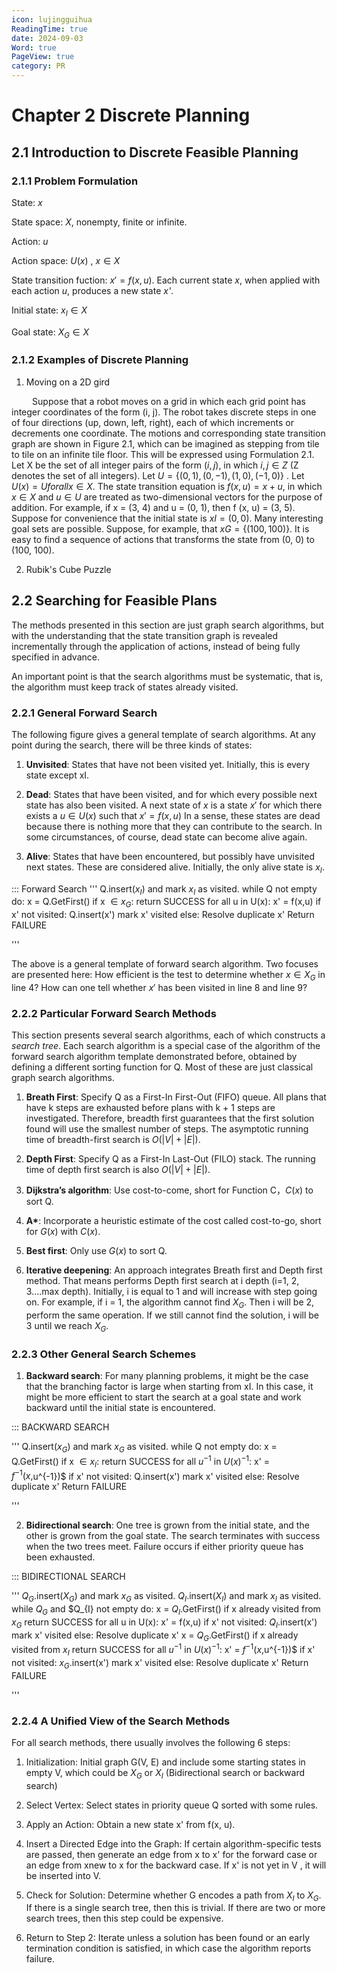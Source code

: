 ```yaml
---
icon: lujingguihua
ReadingTime: true
date: 2024-09-03
Word: true
PageView: true
category: PR
---
```


# Chapter 2 Discrete Planning

## 2.1 Introduction to Discrete Feasible Planning

### 2.1.1 Problem Formulation

State: $x$

State space: $X$, nonempty, finite or infinite.

Action: $u$

Action space: $U(x)$ , $x \in X$

State transition fuction: $x'=f(x, u)$. Each current state *x*, when applied with each action *u*, produces a new state *x'*.

Initial state: $x_{I} \in X$

Goal state: $X_{G} \in X$

### 2.1.2 Examples of Discrete Planning

1. Moving on a 2D gird

$\quad \quad$Suppose that a robot moves on a grid in which each grid point has integer coordinates of the form (i, j). The robot takes discrete steps in one of four directions (up, down, left, right), each of which increments or decrements one coordinate. The motions and corresponding state transition graph are shown in Figure 2.1, which can be imagined as stepping from tile to tile on an infinite tile floor. This will be expressed using Formulation 2.1. Let X be the set of all integer pairs of the form $(i, j)$, in which $i, j \in Z$ (Z denotes the set of all integers). Let $U = \{(0, 1), (0, −1), (1, 0), (−1, 0)\}$ . Let $U(x) = U for all x \in X$. The state transition equation is $f(x, u) = x + u$, in which $x \in X$ and $u \in U$ are treated as two-dimensional vectors for the purpose of addition. For example, if x = (3, 4) and u = (0, 1), then f (x, u) = (3, 5). Suppose for convenience that the initial state is $x{I} = (0, 0)$. Many interesting goal sets are possible. Suppose, for example, that $x{G} = \{(100, 100)\}$. It is easy to find a sequence of actions that transforms the state from (0, 0) to (100, 100).

2. Rubik's Cube Puzzle

## 2.2 Searching for Feasible Plans
The methods presented in this section are just graph search algorithms, but with the understanding that the state transition graph is revealed incrementally through the application of actions, instead of being fully specified in advance.

An important point is that the search algorithms must be systematic, that is, the algorithm must keep track of states already visited.

### 2.2.1 General Forward Search

The following figure gives a general template of search algorithms. At any point during the search, there will be three kinds of states:

1. **Unvisited**: States that have not been visited yet. Initially, this is every state except xI.  

2. **Dead**: States that have been visited, and for which every possible next state has also been visited. A next state of $x$ is a state $x′$ for which there exists a $u \in U(x)$ such that $x′=f(x, u)$ In a sense, these states are dead because there is nothing more that they can contribute to the search. In some circumstances, of course, dead state can become alive again.

3. **Alive**: States that have been encountered, but possibly have unvisited next states. These are considered alive. Initially, the only alive state is $x_{I}$.

::: Forward Search
'''
Q.insert($x_{I}$) and mark $x_{I}$ as visited.
while Q not empty do:
    x = Q.GetFirst()
    if x $\in x_{G}$:
        return SUCCESS
    for all u in U(x):
        x' = f(x,u)
        if x' not visited:
            Q.insert(x')
            mark x' visited
        else:
            Resolve duplicate x'
Return FAILURE

'''

The above is a general template of forward search algorithm. Two focuses are presented here: How efficient is the test to determine whether $x \in X_{G}$ in line 4? How can one tell whether $x′$ has been visited in line 8 and line 9?

### 2.2.2 Particular Forward Search Methods
This section presents several search algorithms, each of which constructs a *search tree*. Each search algorithm is a special case of the algorithm of the forward search algorithm template demonstrated before, obtained by defining a different sorting function for Q. Most of these are just classical graph search algorithms.

1. **Breath First**: Specify Q as a First-In First-Out (FIFO) queue. All plans that have k steps are exhausted before plans with k + 1 steps are investigated. Therefore, breadth first guarantees that the first solution found will use the smallest number of steps. The asymptotic running time of breadth-first search is $O(|V|+|E|)$.

2. **Depth First**: Specify Q as a First-In Last-Out (FILO) stack. The running time of depth first search is also $O(|V|+|E|)$.

3. **Dijkstra’s algorithm**: Use cost-to-come, short for Function C，$C(x)$ to sort Q.

4. **A\***: Incorporate a heuristic estimate of the cost called cost-to-go, short for $G(x)$ with $C(x)$.

5. **Best first**: Only use $G(x)$ to sort Q.

6. **Iterative deepening**: An approach integrates Breath first and Depth first method. That means performs Depth first search at i depth (i=1, 2, 3....max depth). Initially, i is equal to 1 and will increase with step going on. For example, if i = 1, the algorithm cannot find $X_{G}$. Then i will be 2, perform the same operation. If we still cannot find the solution, i will be 3 until we reach $X_{G}$.

### 2.2.3 Other General Search Schemes

1. **Backward search**: For many planning problems, it might be the case that the branching factor is large when starting from xI. In this case, it might be more efficient to start the search at a goal state and work backward until the initial state is encountered.

::: BACKWARD SEARCH  

'''
Q.insert($x_{G}$) and mark $x_{G}$ as visited.
while Q not empty do:
    x = Q.GetFirst()
    if x $\in x_{I}$:
        return SUCCESS
    for all $u^{-1}$ in $U(x)^{-1}$:
        x' = $f^{-1}(x,$u^{-1})$
        if x' not visited:
            Q.insert(x')
            mark x' visited
        else:
            Resolve duplicate x'
Return FAILURE

'''

2. **Bidirectional search**: One tree is grown from the initial state, and the other is grown from the goal state. The search terminates with success when the two trees meet. Failure occurs if either priority queue has been exhausted.

::: BIDIRECTIONAL SEARCH  

'''
$Q_{G}$.insert($X_{G}$) and mark $x_{G}$ as visited.
$Q_{I}$.insert($X_{I}$) and mark $x_{I}$ as visited.
while $Q_{G}$ and $Q_{I} not empty do:
    x = $Q_{I}$.GetFirst()
    if x already visited from $x_{G}$
        return SUCCESS
    for all u in U(x):
        x' = f(x,u)
        if x' not visited:
            $Q_{I}$.insert(x')
            mark x' visited
        else:
            Resolve duplicate x'
    x = $Q_{G}$.GetFirst()
    if x already visited from $x_{I}$
        return SUCCESS
    for all $u^{-1}$ in $U(x)^{-1}$:
        x' = $f^{-1}(x,$u^{-1})$
        if x' not visited:
            $x_{G}$.insert(x')
            mark x' visited
        else:
            Resolve duplicate x'
Return FAILURE

'''

### 2.2.4 A Unified View of the Search Methods

For all search methods, there usually involves the following 6 steps:

1. Initialization: Initial graph G(V, E) and include some starting states in empty V, which could be $X_{G}$ or $X_{I}$ (Bidirectional search or backward search)

2. Select Vertex: Select states in priority queue Q sorted with some rules.

3. Apply an Action: Obtain a new state x' from f(x, u).

4. Insert a Directed Edge into the Graph: If certain algorithm-specific tests are passed, then generate an edge from x to x' for the forward case or an edge from xnew to x for the backward case. If x' is not yet in V , it will be inserted into V.

5. Check for Solution: Determine whether G encodes a path from $X_{I}$ to $X_{G}$. If there is a single search tree, then this is trivial. If there are two or more search trees, then this step could be expensive.


6. Return to Step 2: Iterate unless a solution has been found or an early termination condition is satisfied, in which case the algorithm reports failure.

